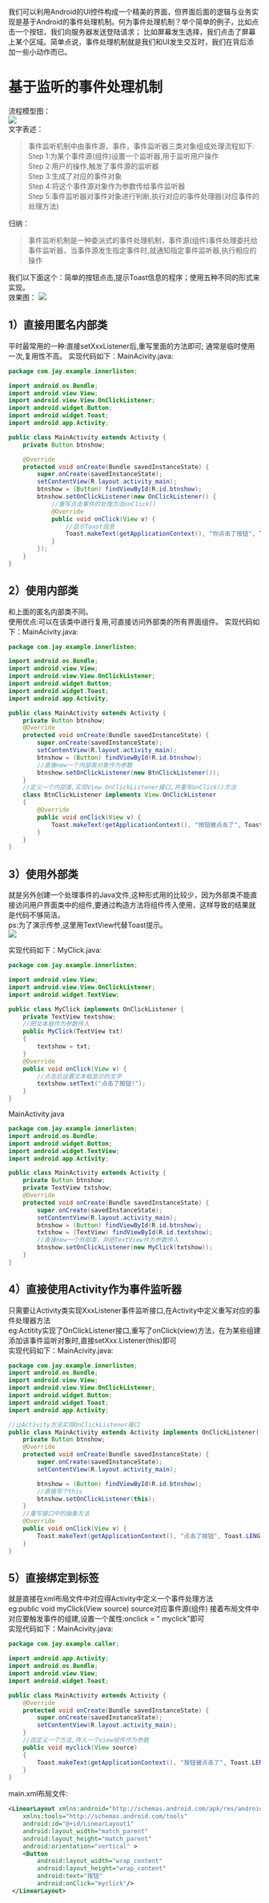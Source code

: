 
我们可以利用Android的UI控件构成一个精美的界面，但界面后面的逻辑与业务实现是基于Android的事件处理机制。何为事件处理机制？举个简单的例子，比如点击一个按钮，我们向服务器发送登陆请求； 比如屏幕发生选择，我们点击了屏幕上某个区域。简单点说，事件处理机制就是我们和UI发生交互时，我们在背后添加一些小动作而已。
# 基于监听的事件处理机制
流程模型图：  
![](../pictures/event1.jpg)  
文字表述：  
> 事件监听机制中由事件源，事件，事件监听器三类对象组成处理流程如下:   
> Step 1:为某个事件源(组件)设置一个监听器,用于监听用户操作  
> Step 2:用户的操作,触发了事件源的监听器  
> Step 3:生成了对应的事件对象  
> Step 4:将这个事件源对象作为参数传给事件监听器  
> Step 5:事件监听器对事件对象进行判断,执行对应的事件处理器(对应事件的处理方法)  

归纳：

> 事件监听机制是一种委派式的事件处理机制，事件源(组件)事件处理委托给事件监听器，当事件源发生指定事件时,就通知指定事件监听器,执行相应的操作

我们以下面这个：简单的按钮点击,提示Toast信息的程序；使用五种不同的形式来实现。  
效果图：
![](../pictures/event2.jpg)  


## 1）直接用匿名内部类

平时最常用的一种:直接setXxxListener后,重写里面的方法即可; 通常是临时使用一次,复用性不高。
实现代码如下：MainAcivity.java:
``` java
package com.jay.example.innerlisten;    

import android.os.Bundle;    
import android.view.View;    
import android.view.View.OnClickListener;    
import android.widget.Button;    
import android.widget.Toast;    
import android.app.Activity;    

public class MainActivity extends Activity {    
    private Button btnshow;    

    @Override    
    protected void onCreate(Bundle savedInstanceState) {    
        super.onCreate(savedInstanceState);    
        setContentView(R.layout.activity_main);    
        btnshow = (Button) findViewById(R.id.btnshow);    
        btnshow.setOnClickListener(new OnClickListener() {    
            //重写点击事件的处理方法onClick()    
            @Override    
            public void onClick(View v) {    
                //显示Toast信息    
                Toast.makeText(getApplicationContext(), "你点击了按钮", Toast.LENGTH_SHORT).show();    
            }    
        });    
    }        
}
```
## 2）使用内部类

和上面的匿名内部类不同。   
使用优点:可以在该类中进行复用,可直接访问外部类的所有界面组件。
实现代码如下：MainAcivity.java:
``` java
package com.jay.example.innerlisten;    

import android.os.Bundle;    
import android.view.View;    
import android.view.View.OnClickListener;    
import android.widget.Button;    
import android.widget.Toast;    
import android.app.Activity;    

public class MainActivity extends Activity {    
    private Button btnshow;    
    @Override    
    protected void onCreate(Bundle savedInstanceState) {    
        super.onCreate(savedInstanceState);    
        setContentView(R.layout.activity_main);    
        btnshow = (Button) findViewById(R.id.btnshow);    
        //直接new一个内部类对象作为参数    
        btnshow.setOnClickListener(new BtnClickListener());    
    }     
    //定义一个内部类,实现View.OnClickListener接口,并重写onClick()方法    
    class BtnClickListener implements View.OnClickListener    
    {    
        @Override    
        public void onClick(View v) {    
            Toast.makeText(getApplicationContext(), "按钮被点击了", Toast.LENGTH_SHORT).show();   
        }    
    }    
}
```
## 3）使用外部类

就是另外创建一个处理事件的Java文件,这种形式用的比较少，因为外部类不能直接访问用户界面类中的组件,要通过构造方法将组件传入使用，这样导致的结果就是代码不够简洁。  
ps:为了演示传参,这里用TextView代替Toast提示。  
![](../pictures/event3.jpg)  


实现代码如下：MyClick.java:
``` java
package com.jay.example.innerlisten;    

import android.view.View;    
import android.view.View.OnClickListener;    
import android.widget.TextView;    

public class MyClick implements OnClickListener {    
    private TextView textshow;    
    //把文本框作为参数传入    
    public MyClick(TextView txt)    
    {    
        textshow = txt;    
    }    
    @Override    
    public void onClick(View v) {    
        //点击后设置文本框显示的文字    
        textshow.setText("点击了按钮!");    
    }    
}
```
MainActivity.java
``` java
package com.jay.example.innerlisten;    
import android.os.Bundle;    
import android.widget.Button;    
import android.widget.TextView;    
import android.app.Activity;    

public class MainActivity extends Activity {    
    private Button btnshow;    
    private TextView txtshow;    
    @Override    
    protected void onCreate(Bundle savedInstanceState) {    
        super.onCreate(savedInstanceState);    
        setContentView(R.layout.activity_main);    
        btnshow = (Button) findViewById(R.id.btnshow);    
        txtshow = (TextView) findViewById(R.id.textshow);    
        //直接new一个外部类，并把TextView作为参数传入    
        btnshow.setOnClickListener(new MyClick(txtshow));    
    }         
}
``` 
## 4）直接使用Activity作为事件监听器

只需要让Activity类实现XxxListener事件监听接口,在Activity中定义重写对应的事件处理器方法  
eg:Actitity实现了OnClickListener接口,重写了onClick(view)方法，在为某些组建添加该事件监听对象时,直接setXxx.Listener(this)即可  
实现代码如下：MainAcivity.java:  
``` java
package com.jay.example.innerlisten;    
import android.os.Bundle;    
import android.view.View;    
import android.view.View.OnClickListener;    
import android.widget.Button;    
import android.widget.Toast;    
import android.app.Activity;    

//让Activity方法实现OnClickListener接口    
public class MainActivity extends Activity implements OnClickListener{    
    private Button btnshow;    
    @Override    
    protected void onCreate(Bundle savedInstanceState) {    
        super.onCreate(savedInstanceState);    
        setContentView(R.layout.activity_main);    

        btnshow = (Button) findViewById(R.id.btnshow);    
        //直接写个this    
        btnshow.setOnClickListener(this);    
    }    
    //重写接口中的抽象方法    
    @Override    
    public void onClick(View v) {    
        Toast.makeText(getApplicationContext(), "点击了按钮", Toast.LENGTH_SHORT).show();         
    }         
}
```
## 5）直接绑定到标签

就是直接在xml布局文件中对应得Activity中定义一个事件处理方法  
eg:public void myClick(View source) source对应事件源(组件) 接着布局文件中对应要触发事件的组建,设置一个属性:onclick = " myclick"即可  
实现代码如下：MainAcivity.java:  
``` java
package com.jay.example.caller;    

import android.app.Activity;    
import android.os.Bundle;    
import android.view.View;    
import android.widget.Toast;    

public class MainActivity extends Activity {    
    @Override    
    protected void onCreate(Bundle savedInstanceState) {    
        super.onCreate(savedInstanceState);    
        setContentView(R.layout.activity_main);     
    }    
    //自定义一个方法,传入一个view组件作为参数    
    public void myclick(View source)    
    {    
        Toast.makeText(getApplicationContext(), "按钮被点击了", Toast.LENGTH_SHORT).show();    
    }    
}
```
main.xml布局文件:  
``` xml
<LinearLayout xmlns:android="http://schemas.android.com/apk/res/android"    
    xmlns:tools="http://schemas.android.com/tools"    
    android:id="@+id/LinearLayout1"    
    android:layout_width="match_parent"    
    android:layout_height="match_parent"    
    android:orientation="vertical" >    
    <Button     
        android:layout_width="wrap_content"    
        android:layout_height="wrap_content"    
        android:text="按钮"    
        android:onClick="myclick"/>    
 </LinearLayout>
```
